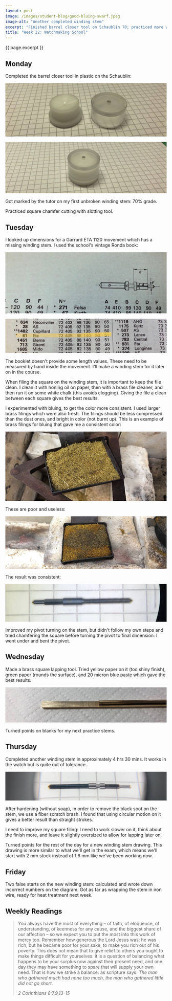 ```yaml
---
layout: post
image: /images/student-blog/good-bluing-swarf.jpeg
image-alt: "Another completed winding stem"
excerpt: "Finished barrel closer tool on Schaublin 70; practiced more winding stem turning; worked out how to achieve more consistent stem bluing; and experimented with square lapping using a brass lap."
title: "Week 22: Watchmaking School"
---
```


{{ page.excerpt }}

## Monday
Completed the barrel closer tool in plastic on the Schaublin:

![Barrel closer tool 1](/images/student-blog/barrell-closer-tool-1.jpeg)

![Barrel closer tool 2](/images/student-blog/barrell-closer-tool-2.jpeg)

Got marked by the tutor on my first unbroken winding stem: 70% grade.

Practiced square chamfer cutting with slotting tool.

## Tuesday
I looked up dimensions for a Garrard ETA 1120 movement which has a missing winding stem. I used the school's vintage Ronda book:

![Winding stem dimensions Ronda book 1](/images/student-blog/winding-stem-dimensions-1.jpeg)

![Winding stem dimensions Ronda book 2](/images/student-blog/winding-stem-dimensions-2.jpeg)

The booklet doesn't provide some length values. These need to be measured by hand inside the movement. I'll make a winding stem for it later on in the course.

When filing the square on the winding stem, it is important to keep the file clean. I clean it with honing oil on paper, then with a brass file cleaner, and then run it on some white chalk (this avoids clogging). Giving the file a clean between each square gives the best results.

I experimented with bluing, to get the color more consistent. I used larger brass filings which were also fresh. The filings should be less compressed than the dust ones, and bright in color (not burnt up). This is an example of brass filings for bluing that gave me a consistent color:

![Good bluing brass filings](/images/student-blog/good-bluing-swarf.jpeg)

These are poor and useless:

![Poor bluing brass filings](/images/student-blog/poor-bluing-swarf.jpeg)

The result was consistent:

![Consistent blued winding stem](/images/student-blog/consistent-blue-winding-stem.jpeg)

Improved my pivot turning on the stem, but didn't follow my own steps and tried chamfering the square before turning the pivot to final dimension. I went under and bent the pivot.

## Wednesday
Made a brass square lapping tool. Tried yellow paper on it (too shiny finish), green paper (rounds the surface), and 20 micron blue paste which gave the best results.

![Winding stem square lapping brass bar](/images/student-blog/winding-stem-square-lapping-brass-bar.jpeg)

Turned points on blanks for my next practice stems.

## Thursday
Completed another winding stem in approximately 4 hrs 30 mins. It works in the watch but is quite out of tolerance.

![Another completed winding stem](/images/student-blog/another-completed-winding-stem.jpeg)

After hardening (without soap), in order to remove the black soot on the stem, we use a fiber scratch brash. I found that using circular motion on it gives a better result than straight strokes.

I need to improve my square filing: I need to work slower on it, think about the finish more, and leave it slightly oversized to allow for lapping later on.

Turned points for the rest of the day for a new winding stem drawing. This drawing is more similar to what we'll get in the exam, which means we'll start with 2 mm stock instead of 1.6 mm like we've been working now.

## Friday
Two false starts on the new winding stem: calculated and wrote down incorrect numbers on the diagram. Got as far as wrapping the stem in iron wire, ready for heat treatment next week.

## Weekly Readings
> You always have the most of everything – of faith, of eloquence, of understanding, of keenness for any cause, and the biggest share of our affection – so we expect you to put the most into this work of mercy too. Remember how generous the Lord Jesus was: he was rich, but he became poor for your sake, to make you rich out of his poverty. This does not mean that to give relief to others you ought to make things difficult for yourselves: it is a question of balancing what happens to be your surplus now against their present need, and one day they may have something to spare that will supply your own need. That is how we strike a balance: as scripture says: *The man who gathered much had none too much, the man who gathered little did not go short.*
>
> <cite>2 Corinthians 8:7,9,13-15</cite>
